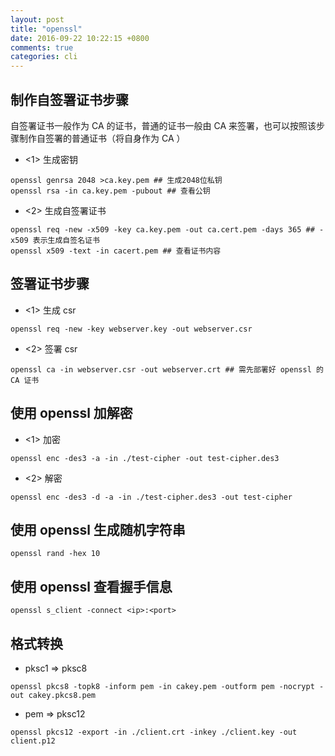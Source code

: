 ```yaml
---
layout: post
title: "openssl"
date: 2016-09-22 10:22:15 +0800
comments: true
categories: cli
---
```


## 制作自签署证书步骤

自签署证书一般作为 CA 的证书，普通的证书一般由 CA 来签署，也可以按照该步骤制作自签署的普通证书（将自身作为 CA ）

* <1> 生成密钥

```
openssl genrsa 2048 >ca.key.pem ## 生成2048位私钥
openssl rsa -in ca.key.pem -pubout ## 查看公钥
```

* <2> 生成自签署证书

```
openssl req -new -x509 -key ca.key.pem -out ca.cert.pem -days 365 ## -x509 表示生成自签名证书
openssl x509 -text -in cacert.pem ## 查看证书内容
```


## 签署证书步骤

* <1> 生成 csr

`openssl req -new -key webserver.key -out webserver.csr`

* <2> 签署 csr

`openssl ca -in webserver.csr -out webserver.crt ## 需先部署好 openssl 的 CA 证书`

## 使用 openssl 加解密

* <1> 加密

`openssl enc -des3 -a -in ./test-cipher -out test-cipher.des3`

* <2> 解密

`openssl enc -des3 -d -a -in ./test-cipher.des3 -out test-cipher`


## 使用 openssl 生成随机字符串

`openssl rand -hex 10`

## 使用 openssl 查看握手信息

`openssl s_client -connect <ip>:<port>`

## 格式转换

* pksc1 => pksc8

```
openssl pkcs8 -topk8 -inform pem -in cakey.pem -outform pem -nocrypt -out cakey.pkcs8.pem
```

* pem => pksc12

`openssl pkcs12 -export -in ./client.crt -inkey ./client.key -out client.p12`